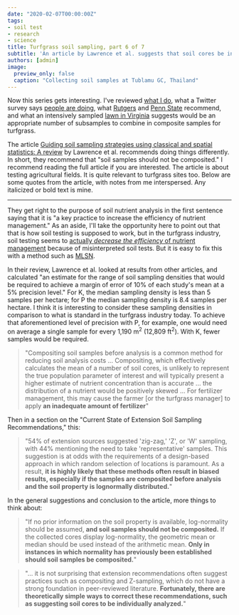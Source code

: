 ```yaml
---
date: "2020-02-07T00:00:00Z"
tags:
- soil test
- research
- science
title: Turfgrass soil sampling, part 6 of 7
subtitle: 'An article by Lawrence et al. suggests that soil cores be individually analyzed'
authors: [admin]
image:
  preview_only: false
  caption: "Collecting soil samples at Tublamu GC, Thailand"
---
```


Now this series gets interesting. I've reviewed [what I do](https://www.asianturfgrass.com/2020-02-05-composite-samples-4/), what a Twitter survey says [people are doing](https://www.asianturfgrass.com/2020-02-06-composite-samples-5/), what [Rutgers](https://www.asianturfgrass.com/2020-02-02-composite-samples-1/) and [Penn State](https://www.asianturfgrass.com/2020-02-03-composite-samples-2/) recommend, and what an intensively sampled [lawn in Virginia](https://www.asianturfgrass.com/2020-02-04-composite-samples-3/) suggests would be an appropriate number of subsamples to combine in composite samples for turfgrass.

The article [Guiding soil sampling strategies using classical and spatial statistics: A review](https://dx.doi.org/10.1002/agj2.20048) by Lawrence et al. recommends doing things differently. In short, they recommend that "soil samples should not be composited." I recommend reading the full article if you are interested. The article is about testing agricultural fields. It is quite relevant to turfgrass sites too. Below are some quotes from the article, with notes from me interspersed. Any italicized or bold text is mine.

---

They get right to the purpose of soil nutrient analysis in the first sentence saying that it is "a key practice to increase the efficiency of nutrient management." As an aside, I'll take the opportunity here to point out that that is how soil testing is supposed to work, but in the turfgrass industry, soil testing seems to [actually *decrease the efficiency* of nutrient management](https://www.blog.asianturfgrass.com/2016/03/thats-not-the-way-it-is-supposed-to-work.html) because of misinterpreted soil tests. But it is easy to fix this with a method such as [MLSN](https://www.asianturfgrass.com/2018-02-03-new-mlsn-cheat-sheet/).

In their review, Lawrence et al. looked at results from other articles, and calculated "an estimate for the range of soil sampling densities that would be required to achieve a margin of error of 10% of each study's mean at a 5% precision level." For K, the median sampling density is less than 5 samples per hectare; for P the median sampling density is 8.4 samples per hectare. I think it is interesting to consider these sampling densities in comparison to what is standard in the turfgrass industry today. To achieve that aforementioned level of precision with P, for example, one would need on average a single sample for every 1,190 m<sup>2</sup> (12,809 ft<sup>2</sup>). With K, fewer samples would be required.

> "Compositing soil samples before analysis is a common method for reducing soil analysis costs ... Compositing, which effectively calculates the mean of a number of soil cores, is unlikely to represent the true population parameter of interest and will typically present a higher estimate of nutrient concentration than is accurate ... the distribution of a nutrient would be positively skewed ... For fertilizer management, this may cause the farmer [or the turfgrass manager] to apply **an inadequate amount of fertilizer**"

Then in a section on the "Current State of Extension Soil Sampling Recommendations," this:

> "54% of extension sources suggested 'zig-zag,' 'Z', or 'W' sampling, with 44% mentioning the need to take 'representative' samples. This suggestion is at odds with the requirements of a design-based approach in which random selection of locations is paramount. As a result, **it is highly likely that these methods often result in biased results, especially if the samples are composited before analysis and the soil property is lognormally distributed.**"

In the general suggestions and conclusion to the article, more things to think about:

> "If no prior information on the soil property is available, log-normality should be assumed, **and soil samples should not be composited.** If the collected cores display log-normality, the geometric mean or median should be used instead of the arithmetic mean. **Only in instances in which normality has previously been established should soil samples be composited.**"

> "... it is not surprising that extension recommendations often suggest practices such as compositing and Z-sampling, which do not have a strong foundation in peer-reviewed literature. **Fortunately, there are theoretically simple ways to correct these recommendations, such as suggesting soil cores to be individually analyzed.**" 









